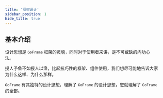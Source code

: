 ```yaml
---
title: '框架设计'
sidebar_position: 1
hide_title: true
---
```


## 基本介绍

设计思想是 `GoFrame` 框架的灵魂，同时对于使用者来讲，是不可或缺的内功心法。

授人予鱼不如授人以渔，比起技巧性的框架、组件使用，我们想尽可能地告诉大家为什么这样、为什么那样。

`GoFrame` 有其独特的设计思想，理解了 `GoFrame` 的设计思想，您就理解了 `GoFrame` 的全部。

